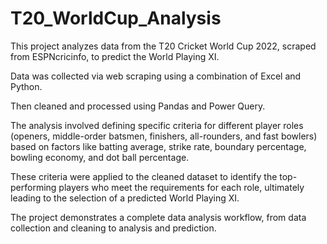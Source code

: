 # T20_WorldCup_Analysis

This project analyzes data from the T20 Cricket World Cup 2022, scraped from ESPNcricinfo, to predict the World Playing XI. 

Data was collected via web scraping using a combination of Excel and Python.

Then cleaned and processed using Pandas and Power Query.  

The analysis involved defining specific criteria for different player roles (openers, middle-order batsmen, finishers, all-rounders, and fast bowlers) based on factors like batting average, strike rate, boundary percentage, bowling economy, and dot ball percentage. 

These criteria were applied to the cleaned dataset to identify the top-performing players who meet the requirements for each role, ultimately leading to the selection of a predicted World Playing XI.  

The project demonstrates a complete data analysis workflow, from data collection and cleaning to analysis and prediction.
